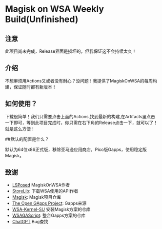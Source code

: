 # Magisk on WSA Weekly Build(Unfinished)

## 注意

此项目尚未完成，Release界面是损坏的，但我保证这不会持续太久！

## 介绍

不想麻烦用Actions又或者没有耐心？没问题！我提供了MagiskOnWSA的每周构建，保证随时都有新版本！

## 如何使用？

下载很简单！我们只需要点击上面的Actions,找到最新的构建,在Artifacts里点击一下即可，等到此项目完成时，你只需在右下角的Release点击一下，就可以了！就是这么方便！

##默认的配置是什么？

默认为64位x86正式版，移除亚马逊应用商店，Pico版Gapps，使用稳定版Magisk。

## 致谢

- [LSPosed](https://github.com/LSPosed/) MagiskOnWSA作者
- [StoreLib](https://github.com/StoreDev/StoreLib): 下载WSA使用的API作者
- [Magisk](https://github.com/topjohnwu/Magisk): Magisk项目仓库
- [The Open GApps Project](https://opengapps.org): Gapps来源
- [WSA-Kernel-SU](https://github.com/LSPosed/WSA-Kernel-SU) 安装Magisk方案的仓库
- [WSAGAScript](https://github.com/ADeltaX/WSAGAScript): 整合Gapps方案的仓库
- [ChatGPT](https://chat.openai.com/) Bug查找
